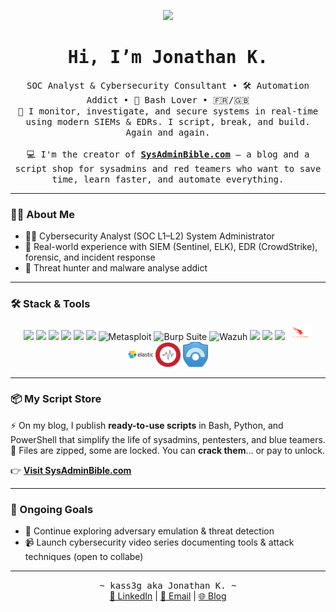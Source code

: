 <p align="center">
  <img src="https://readme-typing-svg.herokuapp.com?font=Iosevka&size=28&color=BC83E3&center=true&width=500&height=45&lines=Explore.+Exploit.+Evolve.">
</p>

<h1 align="center"><samp>Hi, I’m Jonathan K.</samp></h1>

<p align="center">
  <samp>
   SOC Analyst & Cybersecurity Consultant • 🛠️ Automation Addict • 🐚 Bash Lover • 🇫🇷/🇬🇧
  <br>
  🎯 I monitor, investigate, and secure systems in real-time using modern SIEMs & EDRs. I script, break, and build. Again and again.
  <br><br>
  💻 I'm the creator of <a href="https://sysadminbible.com" target="_blank"><strong>SysAdminBible.com</strong></a> — a blog and a script shop for sysadmins and red teamers who want to save time, learn faster, and automate everything.
  </samp>
</p>

------------------------------------------------------------------------------------------------------------------

### 🕵️‍♂️ About Me

- 👨‍💻 Cybersecurity Analyst (SOC L1–L2) System Administrator
- 🚨 Real-world experience with SIEM (Sentinel, ELK), EDR (CrowdStrike), forensic, and incident response
- 💉 Threat hunter and malware analyse addict

------------------------------------------------------------------------------------------------------------------

### 🛠️ Stack & Tools

<p align="center">
  <img src="https://cdn.jsdelivr.net/gh/devicons/devicon/icons/python/python-original.svg" width="40"/>
  <img src="https://cdn.jsdelivr.net/gh/devicons/devicon/icons/bash/bash-original.svg" width="40"/>
  <img src="https://cdn.jsdelivr.net/gh/devicons/devicon/icons/powershell/powershell-original.svg" width="40"/>
  <img src="https://cdn.jsdelivr.net/gh/devicons/devicon/icons/debian/debian-original.svg" width="40"/>
  <img src="https://cdn.jsdelivr.net/gh/devicons/devicon/icons/windows11/windows11-original.svg" width="40"/>
  <img src="https://i.postimg.cc/V6p7H3kx/wireshark-104082-removebg-preview.png" width="40"/>
  <img src="https://i.postimg.cc/Ssw1RwCy/download-removebg-preview.png" width="40" alt="Metasploit"/>
  <img src="https://i.postimg.cc/HLDqv8VY/images-removebg-preview-1.png" width="40" alt="Burp Suite"/>
  <img src="https://i.postimg.cc/y8G7nNzn/images-removebg-preview-2.png" width="40" alt="Wazuh"/>
  <img src="https://cdn.jsdelivr.net/gh/devicons/devicon/icons/git/git-original.svg" width="40"/>
  <img src="https://cdn.jsdelivr.net/gh/devicons/devicon/icons/sqlite/sqlite-original.svg" width="40"/>
  <img src="https://cdn.jsdelivr.net/gh/devicons/devicon/icons/nginx/nginx-original.svg" width="40"/>
  <img src="https://github.com/Jka667/Jka667/blob/main/assets/soc-tools/crowdstrike.png" width="40"/>
  <img src="https://github.com/Jka667/Jka667/blob/main/assets/soc-tools/elastic.png" width="40"/>
  <img src="https://github.com/Jka667/Jka667/blob/main/assets/soc-tools/graylog.png" width="40"/>
  <img src="https://github.com/Jka667/Jka667/blob/main/assets/soc-tools/sentinel.png" width="40"/>
  
  
</p>

------------------------------------------------------------------------------------------------------------------

### 📦 My Script Store

⚡ On my blog, I publish **ready-to-use scripts** in Bash, Python, and PowerShell that simplify the life of sysadmins, pentesters, and blue teamers.  
🔐 Files are zipped, some are locked. You can **crack them**... or pay to unlock.

👉 [**Visit SysAdminBible.com**](https://sysadminbible.com)

------------------------------------------------------------------------------------------------------------------

### 🧠 Ongoing Goals

- 🧪 Continue exploring adversary emulation & threat detection  
- 📹 Launch cybersecurity video series documenting tools & attack techniques (open to collabe)

------------------------------------------------------------------------------------------------------------------

<p align="center">
  <samp>~ kass3g aka Jonathan K. ~</samp><br>
  <a href="https://linkedin.com/in/jokassegne667" target="_blank">🔗 LinkedIn</a> | <a href="mailto:kassegnej@gmail.com">📧 Email</a> | <a href="https://sysadminbible.com">🌐 Blog</a>
</p>
